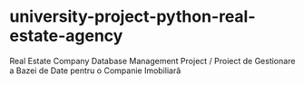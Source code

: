 # university-project-python-real-estate-agency
Real Estate Company Database Management Project / Proiect de Gestionare a Bazei de Date pentru o Companie Imobiliară

